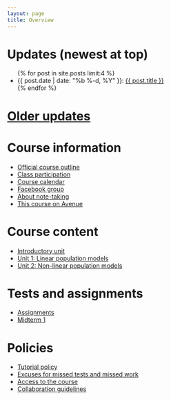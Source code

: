 ```yaml
---
layout: page
title: Overview
---
```


# Updates (newest at top)
<!-- # [Updates](updates.html) -->

<ul class="post-list">
	{% for post in site.posts limit:4 %}
		<li>
			<span class="post-meta">{{ post.date | date: "%b %-d, %Y" }}: </span>
				<a class="post-mini" href="{{ post.url | prepend: site.baseurl }}">{{ post.title }}</a>
		</li>
	{% endfor %}
</ul>

# [Older updates](updates.html)


# Course information

* [Official course outline](materials/outline.pdf)
* [Class participation](participation.html)
* [Course calendar](https://calendar.google.com/calendar/embed?src=f9g0s57fganutu9q5ugp5jhmuo%40group.calendar.google.com&ctz=America/Toronto)
* [Facebook group](https://www.facebook.com/groups/456104641239578/)
* [About note-taking](http://www.vox.com/2014/6/4/5776804/note-taking-by-hand-versus-laptop)
* [This course on Avenue](https://avenue.cllmcmaster.ca/d2l/home/174426)

# Course content

* [Introductory unit](intro.html)
* [Unit 1: Linear population models](linear.html)
* [Unit 2: Non-linear population models](nonlinear.html)

# Tests and assignments
* [Assignments](assignments.html)
* [Midterm 1](midterm1.html)

# Policies

* [Tutorial policy](Tutorials.html)
* [Excuses for missed tests and missed work](Excuses.html)
* [Access to the course](Access.html)
* [Collaboration guidelines](Collaboration.html)
